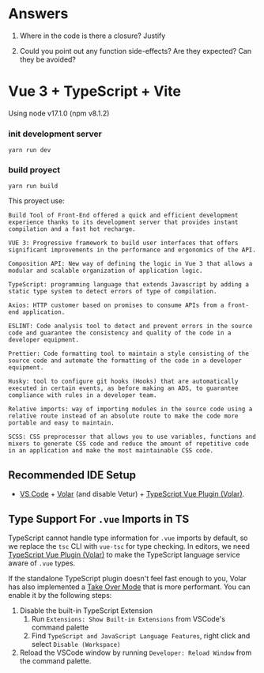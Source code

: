 # Answers

1. Where in the code is there a closure? Justify

2. Could you point out any function side-effects? Are they expected? Can they be avoided?

# Vue 3 + TypeScript + Vite

Using node v17.1.0 (npm v8.1.2)

### init development server

```
yarn run dev
```

### build proyect

```
yarn run build
```

This proyect use:

    Build Tool of Front-End offered a quick and efficient development experience thanks to its development server that provides instant compilation and a fast hot recharge.

    VUE 3: Progressive framework to build user interfaces that offers significant improvements in the performance and ergonomics of the API.

    Composition API: New way of defining the logic in Vue 3 that allows a modular and scalable organization of application logic.

    TypeScript: programming language that extends Javascript by adding a static type system to detect errors of type of compilation.

    Axios: HTTP customer based on promises to consume APIs from a front-end application.

    ESLINT: Code analysis tool to detect and prevent errors in the source code and guarantee the consistency and quality of the code in a developer equipment.

    Prettier: Code formatting tool to maintain a style consisting of the source code and automate the formatting of the code in a developer equipment.

    Husky: tool to configure git hooks (Hooks) that are automatically executed in certain events, as before making an ADS, to guarantee compliance with rules in a developer team.

    Relative imports: way of importing modules in the source code using a relative route instead of an absolute route to make the code more portable and easy to maintain.

    SCSS: CSS preprocessor that allows you to use variables, functions and mixers to generate CSS code and reduce the amount of repetitive code in an application and make the most maintainable CSS code.

## Recommended IDE Setup

- [VS Code](https://code.visualstudio.com/) + [Volar](https://marketplace.visualstudio.com/items?itemName=Vue.volar) (and disable Vetur) + [TypeScript Vue Plugin (Volar)](https://marketplace.visualstudio.com/items?itemName=Vue.vscode-typescript-vue-plugin).

## Type Support For `.vue` Imports in TS

TypeScript cannot handle type information for `.vue` imports by default, so we replace the `tsc` CLI with `vue-tsc` for type checking. In editors, we need [TypeScript Vue Plugin (Volar)](https://marketplace.visualstudio.com/items?itemName=Vue.vscode-typescript-vue-plugin) to make the TypeScript language service aware of `.vue` types.

If the standalone TypeScript plugin doesn't feel fast enough to you, Volar has also implemented a [Take Over Mode](https://github.com/johnsoncodehk/volar/discussions/471#discussioncomment-1361669) that is more performant. You can enable it by the following steps:

1. Disable the built-in TypeScript Extension
   1. Run `Extensions: Show Built-in Extensions` from VSCode's command palette
   2. Find `TypeScript and JavaScript Language Features`, right click and select `Disable (Workspace)`
2. Reload the VSCode window by running `Developer: Reload Window` from the command palette.
